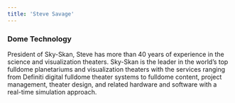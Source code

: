 ```yaml
---
title: 'Steve Savage'
---
```


<h3 class="page-subtitle">Dome Technology</h3>
President of Sky-Skan, Steve has more than 40 years of experience in the science and visualization theaters. Sky-Skan is the leader in the world’s top fulldome planetariums and visualization theaters with the services ranging from Definiti digital fulldome theater systems to fulldome content, project management, theater design, and related hardware and software with a real-time simulation approach.